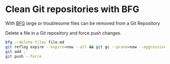# Clean Git repositories with BFG

With [BFG](https://rtyley.github.io/bfg-repo-cleaner/) large or troublesome files can be removed from a Git Repository

Delete a file in a Git repository and force push changes.

```bash
bfg --delete-files file.md
git reflog expire --expire=now --all && git gc --prune=now --aggressive
git add .
git push --force
```
